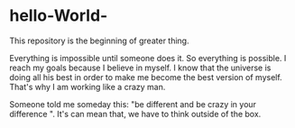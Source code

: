 # hello-World-
This repository is the beginning of greater thing. 

Everything is impossible until someone does it. So everything is possible. 
I reach my goals because I believe in myself. I know that the universe is doing all his best in order to make me become the best version of myself. 
That's why I am working like a crazy man. 

Someone told me someday this: "be different and be crazy in your difference ". It's can mean that, we have to think outside of the box.
